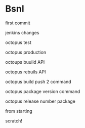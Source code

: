 # Bsnl

first commit

jenkins changes

octopus test

octopus production

octoups buuild API

octopus rebuils API

octopus build push 2 command

octopus package version command

octopus release number package

from starting

scratch!